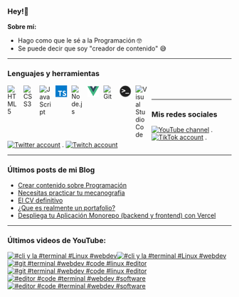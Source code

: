 ### Hey!👋
**Sobre mí:**
- Hago como que le sé a la Programación 🤓 
- Se puede decir que soy "creador de contenido" 😅

---
### Lenguajes y herramientas

<img align="left" alt="HTML5" width="26px" src="https://cdn.jsdelivr.net/gh/devicons/devicon/icons/html5/html5-original.svg" style="padding-right:10px;" />
<img align="left" alt="CSS3" width="26px" src="https://cdn.jsdelivr.net/gh/devicons/devicon/icons/css3/css3-original.svg" style="padding-right:10px;" />
<img align="left" alt="JavaScript" width="26px" src="https://cdn.jsdelivr.net/gh/devicons/devicon/icons/javascript/javascript-original.svg" style="padding-right:10px;" />
<img align="left" alt="Typescript" width="26px" src="https://raw.githubusercontent.com/github/explore/80688e429a7d4ef2fca1e82350fe8e3517d3494d/topics/typescript/typescript.png" style="padding-right:10px;" />
<img align="left" alt="Node.js" width="26px" src="https://cdn.jsdelivr.net/gh/devicons/devicon/icons/nodejs/nodejs-original.svg" style="padding-right:10px;" />
<img align="left" alt="Vue" width="26px" src="https://raw.githubusercontent.com/github/explore/80688e429a7d4ef2fca1e82350fe8e3517d3494d/topics/vue/vue.png" style="padding-right:10px;" />
<img align="left" alt="Git" width="26px" src="https://cdn.jsdelivr.net/gh/devicons/devicon/icons/git/git-original.svg" style="padding-right:10px;" />
<img align="left" alt="Terminal" width="26px" src="https://raw.githubusercontent.com/github/explore/d92924b1d925bb134e308bd29c9de6c302ed3beb/topics/terminal/terminal.png" style="padding-right:10px;" />
<img align="left" alt="Visual Studio Code" width="26px" src="https://cdn.jsdelivr.net/gh/devicons/devicon/icons/vscode/vscode-original.svg" style="padding-right:10px;" />

<br>

---
### Mis redes sociales

[![YouTube channel](https://img.shields.io/youtube/channel/subscribers/UCKMWXwHYoy920OFEN_BM5VQ?style=social)](https://www.youtube.com/@doneberdev)
 . [![TikTok account](https://img.shields.io/endpoint?logo=TikTok&style=social&url=https%3A%2F%2Fdoneber.dev%2Ftiktok-counter%2F)](https://www.tiktok.com/@doneberdev)
 . [![Twitter account](https://img.shields.io/twitter/follow/doneberdev?label=Followers&style=social)](https://twitter.com/doneberdev)
 . [![Twitch account](https://img.shields.io/twitch/status/doneberdev?style=social)](https://twitch.tv/doneberdev)
 
---
### Últimos posts de mi Blog

<!-- BLOG-POST-LIST:START -->
- [Crear contenido sobre Programación](https://doneber.dev/blog/crear-contenido-sobre-programaci%C3%B3n/)
- [Necesitas practicar tu mecanografia](https://doneber.dev/blog/necesitas-practicar-tu-mecanografia/)
- [El CV definitivo](https://doneber.dev/blog/el-cv-definitivo/)
- [¿Que es realmente un portafolio?](https://doneber.dev/blog/que-es-realmente-un-portafolio/)
- [Despliega tu Aplicación Monorepo &lpar;backend y frontend&rpar; con Vercel](https://doneber.dev/blog/despliega-tu-aplicaci%C3%B3n-monorepo-backend-y-frontend-con-vercel/)
<!-- BLOG-POST-LIST:END -->
 
---
### Últimos videos de YouTube:

<!-- BEGIN YOUTUBE-CARDS -->
[![#cli y la #terminal #Linux #webdev](https://ytcards.demolab.com/?id=bCUtGyGSQ8c&title=%23cli+y+la+%23terminal+%23Linux+%23webdev&lang=en&timestamp=1705118475&background_color=%230f0f0f&title_color=%23ffffff&stats_color=%23dedede&max_title_lines=1&width=250&border_radius=5&duration=54 "#cli y la #terminal #Linux #webdev")](https://www.youtube.com/watch?v=bCUtGyGSQ8c#gh-dark-mode-only)[![#cli y la #terminal #Linux #webdev](https://ytcards.demolab.com/?id=bCUtGyGSQ8c&title=%23cli+y+la+%23terminal+%23Linux+%23webdev&lang=en&timestamp=1705118475&background_color=%230d1117&title_color=%23ffffff&stats_color=%23dedede&max_title_lines=1&width=250&border_radius=5&duration=54 "#cli y la #terminal #Linux #webdev")](https://www.youtube.com/watch?v=bCUtGyGSQ8c#gh-light-mode-only)
[![#git #terminal #webdev #code #linux #editor](https://ytcards.demolab.com/?id=Tpuo2pPAvPk&title=%23git+%23terminal+%23webdev+%23code+%23linux+%23editor&lang=en&timestamp=1704994963&background_color=%230f0f0f&title_color=%23ffffff&stats_color=%23dedede&max_title_lines=1&width=250&border_radius=5&duration=60 "#git #terminal #webdev #code #linux #editor")](https://www.youtube.com/watch?v=Tpuo2pPAvPk#gh-dark-mode-only)[![#git #terminal #webdev #code #linux #editor](https://ytcards.demolab.com/?id=Tpuo2pPAvPk&title=%23git+%23terminal+%23webdev+%23code+%23linux+%23editor&lang=en&timestamp=1704994963&background_color=%230d1117&title_color=%23ffffff&stats_color=%23dedede&max_title_lines=1&width=250&border_radius=5&duration=60 "#git #terminal #webdev #code #linux #editor")](https://www.youtube.com/watch?v=Tpuo2pPAvPk#gh-light-mode-only)
[![#editor #code #terminal #webdev #software](https://ytcards.demolab.com/?id=WwNsr3QY7eo&title=%23editor+%23code+%23terminal+%23webdev+%23software&lang=en&timestamp=1704928410&background_color=%230f0f0f&title_color=%23ffffff&stats_color=%23dedede&max_title_lines=1&width=250&border_radius=5&duration=48 "#editor #code #terminal #webdev #software")](https://www.youtube.com/watch?v=WwNsr3QY7eo#gh-dark-mode-only)[![#editor #code #terminal #webdev #software](https://ytcards.demolab.com/?id=WwNsr3QY7eo&title=%23editor+%23code+%23terminal+%23webdev+%23software&lang=en&timestamp=1704928410&background_color=%230d1117&title_color=%23ffffff&stats_color=%23dedede&max_title_lines=1&width=250&border_radius=5&duration=48 "#editor #code #terminal #webdev #software")](https://www.youtube.com/watch?v=WwNsr3QY7eo#gh-light-mode-only)
<!-- END YOUTUBE-CARDS -->
